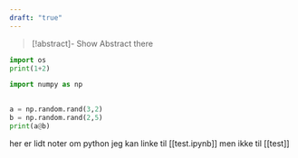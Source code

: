 ```yaml
---
draft: "true"
---
```

> [!abstract]- Show Abstract
> there


```python
import os
print(1+2)

import numpy as np 

 
a = np.random.rand(3,2) 
b = np.random.rand(2,5) 
print(a@b)
```

her er lidt noter om python 
jeg kan linke til [[test.ipynb]]
men ikke til [[test]]

